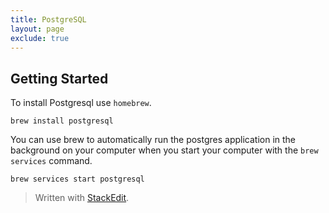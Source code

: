 ```yaml
---
title: PostgreSQL
layout: page
exclude: true
---
```

## Getting Started
To install Postgresql use `homebrew`.
```
brew install postgresql
```
You can use brew to automatically run the postgres application in the background on your computer when you start your computer with the `brew services` command.
```
brew services start postgresql
```

> Written with [StackEdit](https://stackedit.io/).
<!--stackedit_data:
eyJoaXN0b3J5IjpbMTE4MDUyOTYzOF19
-->